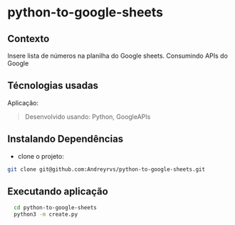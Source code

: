 # python-to-google-sheets

## Contexto

Insere lista de números na planilha do Google sheets. Consumindo APIs do Google

## Técnologias usadas

Aplicação:
> Desenvolvido usando: Python, GoogleAPIs

## Instalando Dependências

* clone o projeto:

```bash
git clone git@github.com:Andreyrvs/python-to-google-sheets.git
```

## Executando aplicação

```bash
  cd python-to-google-sheets
  python3 -m create.py
```
